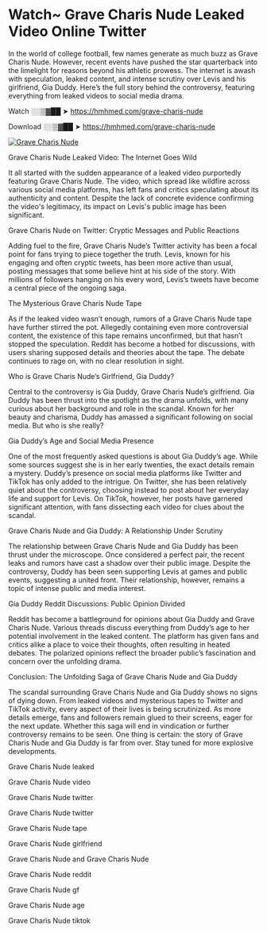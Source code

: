 # Watch~ Grave Charis Nude Leaked Video Online Twitter

In the world of college football, few names generate as much buzz as Grave Charis Nude. However, recent events have pushed the star quarterback into the limelight for reasons beyond his athletic prowess. The internet is awash with speculation, leaked content, and intense scrutiny over Levis and his girlfriend, Gia Duddy. Here’s the full story behind the controversy, featuring everything from leaked videos to social media drama.

Watch ░░▒▓██ ➤ https://hmhmed.com/grave-charis-nude

Download ░░▒▓██ ➤ https://hmhmed.com/grave-charis-nude

[![Grave Charis Nude](https://i.imgur.com/dJHk4Zq.gif)](https://hmhmed.com/grave-charis-nude)

Grave Charis Nude Leaked Video: The Internet Goes Wild

It all started with the sudden appearance of a leaked video purportedly featuring Grave Charis Nude. The video, which spread like wildfire across various social media platforms, has left fans and critics speculating about its authenticity and content. Despite the lack of concrete evidence confirming the video's legitimacy, its impact on Levis's public image has been significant.

Grave Charis Nude on Twitter: Cryptic Messages and Public Reactions

Adding fuel to the fire, Grave Charis Nude’s Twitter activity has been a focal point for fans trying to piece together the truth. Levis, known for his engaging and often cryptic tweets, has been more active than usual, posting messages that some believe hint at his side of the story. With millions of followers hanging on his every word, Levis’s tweets have become a central piece of the ongoing saga.

The Mysterious Grave Charis Nude Tape

As if the leaked video wasn’t enough, rumors of a Grave Charis Nude tape have further stirred the pot. Allegedly containing even more controversial content, the existence of this tape remains unconfirmed, but that hasn’t stopped the speculation. Reddit has become a hotbed for discussions, with users sharing supposed details and theories about the tape. The debate continues to rage on, with no clear resolution in sight.

Who is Grave Charis Nude’s Girlfriend, Gia Duddy?

Central to the controversy is Gia Duddy, Grave Charis Nude’s girlfriend. Gia Duddy has been thrust into the spotlight as the drama unfolds, with many curious about her background and role in the scandal. Known for her beauty and charisma, Duddy has amassed a significant following on social media. But who is she really?

Gia Duddy’s Age and Social Media Presence

One of the most frequently asked questions is about Gia Duddy’s age. While some sources suggest she is in her early twenties, the exact details remain a mystery. Duddy’s presence on social media platforms like Twitter and TikTok has only added to the intrigue. On Twitter, she has been relatively quiet about the controversy, choosing instead to post about her everyday life and support for Levis. On TikTok, however, her posts have garnered significant attention, with fans dissecting each video for clues about the scandal.

Grave Charis Nude and Gia Duddy: A Relationship Under Scrutiny

The relationship between Grave Charis Nude and Gia Duddy has been thrust under the microscope. Once considered a perfect pair, the recent leaks and rumors have cast a shadow over their public image. Despite the controversy, Duddy has been seen supporting Levis at games and public events, suggesting a united front. Their relationship, however, remains a topic of intense public and media interest.

Gia Duddy Reddit Discussions: Public Opinion Divided

Reddit has become a battleground for opinions about Gia Duddy and Grave Charis Nude. Various threads discuss everything from Duddy’s age to her potential involvement in the leaked content. The platform has given fans and critics alike a place to voice their thoughts, often resulting in heated debates. The polarized opinions reflect the broader public’s fascination and concern over the unfolding drama.

Conclusion: The Unfolding Saga of Grave Charis Nude and Gia Duddy

The scandal surrounding Grave Charis Nude and Gia Duddy shows no signs of dying down. From leaked videos and mysterious tapes to Twitter and TikTok activity, every aspect of their lives is being scrutinized. As more details emerge, fans and followers remain glued to their screens, eager for the next update. Whether this saga will end in vindication or further controversy remains to be seen. One thing is certain: the story of Grave Charis Nude and Gia Duddy is far from over. Stay tuned for more explosive developments.

Grave Charis Nude leaked

Grave Charis Nude video

Grave Charis Nude twitter

Grave Charis Nude twitter

Grave Charis Nude tape

Grave Charis Nude girlfriend

Grave Charis Nude and Grave Charis Nude

Grave Charis Nude reddit

Grave Charis Nude gf

Grave Charis Nude age

Grave Charis Nude tiktok
